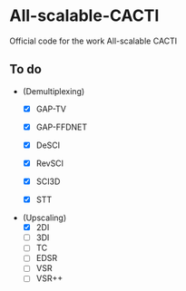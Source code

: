 # All-scalable-CACTI
Official code for the work All-scalable CACTI



## To do
- \(Demultiplexing)
	- [x] GAP-TV
	- [x] GAP-FFDNET
	- [x] DeSCI
	- [x] RevSCI
	- [x] SCI3D
    - [x] STT


- \(Upscaling)
	- [x] 2DI
	- [ ] 3DI
	- [ ] TC
	- [ ] EDSR
    - [ ] VSR
    - [ ] VSR++
